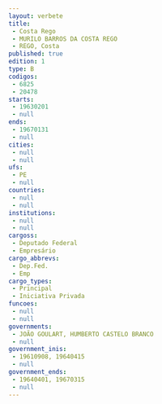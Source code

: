 ```yaml
---
layout: verbete
title:
 - Costa Rego
 - MURILO BARROS DA COSTA REGO
 - REGO, Costa
published: true
edition: 1  
type: B
codigos: 
 - 6825
 - 20478
starts: 
 - 19630201
 - null 
ends: 
 - 19670131
 - null 
cities: 
 - null 
 - null 
ufs: 
 - PE
 - null 
countries: 
 - null 
 - null 
institutions: 
 - null 
 - null 
cargoss: 
 - Deputado Federal
 - Empresário
cargo_abbrevs: 
 - Dep.Fed.
 - Emp
cargo_types: 
 - Principal
 - Iniciativa Privada
funcoes: 
 - null 
 - null 
governments: 
 - JOÃO GOULART, HUMBERTO CASTELO BRANCO
 - null 
government_inis: 
 - 19610908, 19640415
 - null 
government_ends: 
 - 19640401, 19670315
 - null 
---
```


